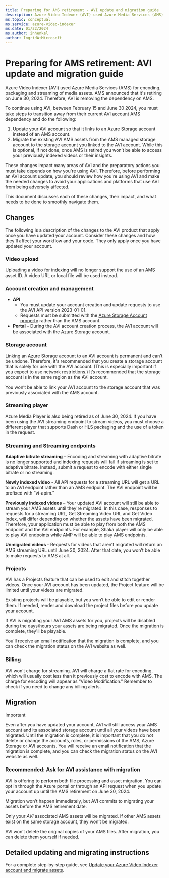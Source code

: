 ```yaml
---
title: Preparing for AMS retirement - AVI update and migration guide  
description: Azure Video Indexer (AVI) used Azure Media Services (AMS) for encoding, packaging and streaming of media assets. AMS announced that it's retiring on June 30, 2024. Therefore, AVI is removing the dependency on AMS. To continue using AVI, between February 15 and June 30 2024, you must take steps to transition away from their current AVI account AMS dependency. Follow this guide.
ms.topic: conceptual
ms.service: azure-video-indexer
ms.date: 01/22/2024
ms.author: inhenkel
author: IngridAtMicrosoft
---
```



# Preparing for AMS retirement: AVI update and migration guide

Azure Video Indexer (AVI) used Azure Media Services (AMS) for encoding, packaging and streaming of media assets. AMS announced that it's retiring on June 30, 2024. Therefore, AVI is removing the dependency on AMS.

To continue using AVI, between February 15 and June 30 2024, you must take steps to transition away from their current AVI account AMS dependency and do the following:

1.  Update your AVI account so that it links to an Azure Storage account instead of an AMS account.
1.  Migrate the existing AVI AMS assets from the AMS managed storage account to the storage account you linked to the AVI account. While this is optional, if not done, once AMS is retired you won’t be able to access your previously indexed videos or their insights.

These changes impact many areas of AVI and the preparatory actions you must take depends on how you're using AVI. Therefore, before performing an AVI account update, you should review how you're using AVI and make the needed changes to avoid your applications and platforms that use AVI from being adversely affected.

This document discusses each of these changes, their impact, and what needs to be done to smoothly navigate them.

## Changes

The following is a description of the changes to the AVI product that apply once you have updated your account. Consider these changes and how they'll affect your workflow and your code. They only apply once you have updated your account.

### Video upload

Uploading a video for indexing will no longer support the use of an AMS asset ID. A video URL or local file will be used instead.

### Account creation and management

-   **API**
    -   You must update your account creation and update requests to use the AVI API version 2023-01-01.
    -   Requests must be submitted with the [Azure Storage Account property](https://github.com/Azure/azure-rest-api-specs/blob/main/specification/vi/resource-manager/Microsoft.VideoIndexer/stable/2024-01-01/vi.json) rather than the AMS account.
-   **Portal** – During the AVI account creation process, the AVI account will be associated with the Azure Storage account.

### Storage account

Linking an Azure Storage account to an AVI account is permanent and can’t be undone. Therefore, it's recommended that you create a storage account that is solely for use with the AVI account. (This is especially important if you expect to use network restrictions.) It’s recommended that the storage account is in the same region as the AVI account.

You won’t be able to link your AVI account to the storage account that was previously associated with the AMS account. 

### Streaming player

Azure Media Player is also being retired as of June 30, 2024. If you have been using the AVI streaming endpoint to stream videos, you must choose a different player that supports Dash or HLS packaging and the use of a token in the request. 

### Streaming and Streaming endpoints

**Adaptive bitrate streaming** – Encoding and streaming with adaptive bitrate is no longer supported and indexing requests will fail if streaming is set to adaptive bitrate. Instead, submit a request to encode with either single bitrate or no streaming.

**Newly indexed video** - All API requests for a streaming URL will get a URL to an AVI endpoint rather than an AMS endpoint. The AVI endpoint will be prefixed with “vi-apim.”

**Previously indexed videos** – Your updated AVI account will still be able to stream your AMS assets until they're migrated. In this case, responses to requests for a streaming URL, Get Streaming Video URL and Get Video Index, will differ depending on whether the assets have been migrated. Therefore, your application must be able to play from both the AMS endpoint and the AVI endpoints. For example, Shaka player will only be able to play AVI endpoints while AMP will be able to play AMS endpoints.

**Unmigrated videos -** Requests for videos that aren’t migrated will return an AMS streaming URL until June 30, 2024. After that date, you won’t be able to make requests to AMS at all.

### Projects

AVI has a Projects feature that can be used to edit and stitch together videos. Once your AVI account has been updated, the Project feature will be limited until your videos are migrated.

Existing projects will be playable, but you won’t be able to edit or render them. If needed, render and download the project files before you update your account.

If AVI is migrating your AVI AMS assets for you, projects will be disabled during the days/hours your assets are being migrated. Once the migration is complete, they'll be playable.

You'll receive an email notification that the migration is complete, and you can check the migration status on the AVI website as well.

### Billing

AVI won’t charge for streaming. AVI will charge a flat rate for encoding, which will usually cost less than it previously cost to encode with AMS. The charge for encoding will appear as “Video Modification." Remember to check if you need to change any billing alerts.

## Migration

> [!IMPORTANT] 
> Even after you have updated your account, AVI will still access your AMS account and its associated storage account until all your videos have been migrated. Until the migration is complete, it is important that you do not delete or change the accounts, roles, or permissions of the AMS, Azure Storage or AVI accounts. You will receive an email notification that the migration is complete, and you can check the migration status on the AVI website as well.


### Recommended: Ask for AVI assistance with migration

AVI is offering to perform both file processing and asset migration. You can opt in through the Azure portal or through an API request when you update your account up until the AMS retirement on June 30, 2024. 

Migration won’t happen immediately, but AVI commits to migrating your assets before the AMS retirement date.

Only your *AVI* associated AMS assets will be migrated. If other AMS assets exist on the same storage account, they won’t be migrated.

AVI won’t delete the original copies of your AMS files. After migration, you can delete them yourself if needed.

## Detailed updating and migrating instructions

For a complete step-by-step guide, see [Update your Azure Video Indexer account and migrate assets](update-your-azure-video-indexer-account-and-migrate-assets.md).
